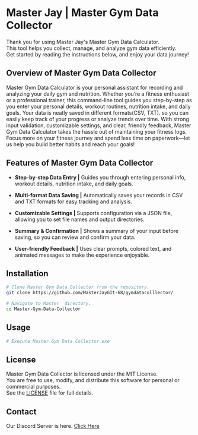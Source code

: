 # Master Jay | Master Gym Data Collector
Thank you for using Master Jay's Master Gym Data Calculator.  
This tool helps you collect, manage, and analyze gym data efficiently.    
Get started by reading the instructions below, and enjoy your data journey!

## Overview of Master Gym Data Collector
Master Gym Data Calculator is your personal assistant for recording and analyzing your daily gym and nutrition. Whether you’re a fitness enthusiast or a professional trainer, this command-line tool guides you step-by-step as you enter your personal details, workout routines, nutrition intake, and daily goals.
Your data is neatly saved in different formats(CSV, TXT). so you can easily keep track of your progress or analyze trends over time. With strong input validation, customizable settings, and clear, friendly feedback, Master Gym Data Calculator takes the hassle out of maintaining your fitness logs. Focus more on your fitness journey and spend less time on paperwork—let us help you build better habits and reach your goals!

## Features of Master Gym Data Collector
- **Step-by-step Data Entry |**
Guides you through entering personal info, workout details, nutrition intake, and daily goals.

- **Multi-format Data Saving |**
Automatically saves your records in CSV and TXT formats for easy tracking and analysis.

- **Customizable Settings |**
Supports configuration via a JSON file, allowing you to set file names and output directories.

- **Summary & Confirmation |**
Shows a summary of your input before saving, so you can review and confirm your data.

- **User-friendly Feedback |**
Uses clear prompts, colored text, and animated messages to make the experience enjoyable.

## Installation

```bash
# Clone Master Gym Data Collector from the repository.
git clone https://github.com/MasterJayGIt-68/gymdatacolllector/

# Navigate to Master  directory.
cd Master-Gym-Data-Collector
```

## Usage

```bash
# Execute Master Gym Data Collector.exe
```

## License
Master Gym Data Collector is licensed under the MIT License.  
You are free to use, modify, and distribute this software for personal or commercial purposes.  
See the [LICENSE](LICENSE) file for full details.

## Contact

Our Discord Server is here. [Click Here](https://discord.gg/KStpGTA9Vu)

